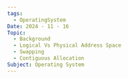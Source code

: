 ```yaml
---
tags:
  - OperatingSystem
Date: 2024 - 11 - 16
Topic:
  - Background
  - Logical Vs Physical Address Space
  - Swapping
  - Contiguous Allocation
Subject: Operating System
---
```

